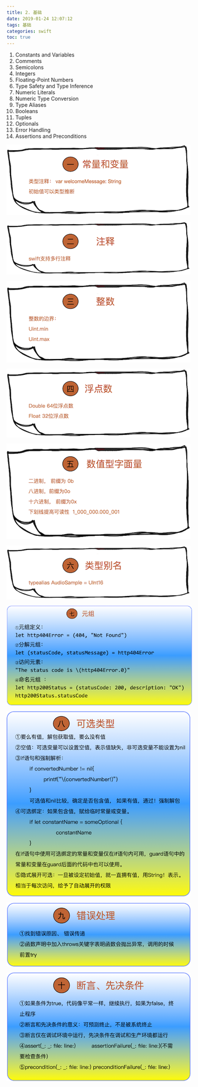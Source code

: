 ```yaml
---
title: 2. 基础
date: 2019-01-24 12:07:12
tags: 基础
categories: swift
toc: true
---
```


1. Constants and Variables
2. Comments
3. Semicolons
4. Integers
5. Floating-Point Numbers
6. Type Safety and Type Inference
7. Numeric Literals
8. Numeric Type Conversion
9. Type Aliases
10. Booleans
11. Tuples
12. Optionals
13. Error Handling
14. Assertions and Preconditions

<!--more-->

![1](2__基础/1.png)

![2](2__基础/2.png)

![3](2__基础/3.png)

![4](2__基础/4.png)

![5](2__基础/5.png)

![6](2__基础/6.png)

![7](2__基础/7.png)

![8](2__基础/8.png)

![9](2__基础/9.png)

![10](2__基础/10.png)

